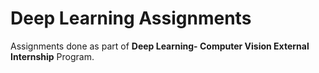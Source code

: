 # Deep Learning Assignments

Assignments done as part of <b>Deep Learning- Computer Vision External Internship</b> Program.
